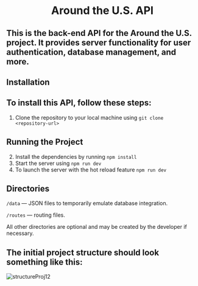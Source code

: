 # <center> Around the U.S. API </center>

## This is the back-end API for the Around the U.S. project. It provides server functionality for user authentication, database management, and more.

## **Installation**

## To install this API, follow these steps:

1. Clone the repository to your local machine using `git clone <repository-url>`

## Running the Project

2. Install the dependencies by running `npm install`
3. Start the server using `npm run dev`
4. To launch the server with the hot reload feature `npm run dev`

## Directories

`/data` — JSON files to temporarily emulate database integration.

`/routes` — routing files.

All other directories are optional and may be created by the developer if necessary.
## **The initial project structure should look something like this:**
![structureProj12](https://user-images.githubusercontent.com/15382289/226703852-50abdf2f-ee3a-4c36-8445-aa39fc17a6d3.png)
